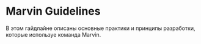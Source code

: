# Marvin Guidelines

В этом гайдлайне описаны основные практики и принципы разработки, которые используе команда Marvin.
